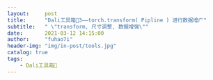 ```yaml
---
layout:     post
title:      "Dali工具箱🔧3——torch.transform( Pipline ) 进行数据增广"
subtitle:   " \"transform, 尺寸调整, 数据增强\""
date:       2021-03-12 14:15:00
author:     "fuhao7i"
header-img: "img/in-post/tools.jpg"
catalog: true
tags:
    - Dali工具箱🔧
---
```


# 